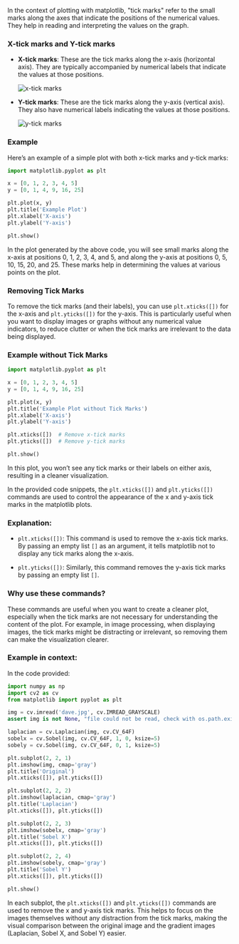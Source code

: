In the context of plotting with matplotlib, "tick marks" refer to the small marks along the axes that indicate the positions of the numerical values. They help in reading and interpreting the values on the graph.

### X-tick marks and Y-tick marks

- **X-tick marks**: These are the tick marks along the x-axis (horizontal axis). They are typically accompanied by numerical labels that indicate the values at those positions.

  ![x-tick marks](https://matplotlib.org/stable/_images/anatomy.png)

- **Y-tick marks**: These are the tick marks along the y-axis (vertical axis). They also have numerical labels indicating the values at those positions.

  ![y-tick marks](https://matplotlib.org/stable/_images/anatomy.png)

### Example

Here’s an example of a simple plot with both x-tick marks and y-tick marks:

```python
import matplotlib.pyplot as plt

x = [0, 1, 2, 3, 4, 5]
y = [0, 1, 4, 9, 16, 25]

plt.plot(x, y)
plt.title('Example Plot')
plt.xlabel('X-axis')
plt.ylabel('Y-axis')

plt.show()
```

In the plot generated by the above code, you will see small marks along the x-axis at positions 0, 1, 2, 3, 4, and 5, and along the y-axis at positions 0, 5, 10, 15, 20, and 25. These marks help in determining the values at various points on the plot.

### Removing Tick Marks

To remove the tick marks (and their labels), you can use `plt.xticks([])` for the x-axis and `plt.yticks([])` for the y-axis. This is particularly useful when you want to display images or graphs without any numerical value indicators, to reduce clutter or when the tick marks are irrelevant to the data being displayed.

### Example without Tick Marks

```python
import matplotlib.pyplot as plt

x = [0, 1, 2, 3, 4, 5]
y = [0, 1, 4, 9, 16, 25]

plt.plot(x, y)
plt.title('Example Plot without Tick Marks')
plt.xlabel('X-axis')
plt.ylabel('Y-axis')

plt.xticks([])  # Remove x-tick marks
plt.yticks([])  # Remove y-tick marks

plt.show()
```

In this plot, you won’t see any tick marks or their labels on either axis, resulting in a cleaner visualization.

In the provided code snippets, the `plt.xticks([])` and `plt.yticks([])` commands are used to control the appearance of the x and y-axis tick marks in the matplotlib plots.

### Explanation:

- `plt.xticks([])`: This command is used to remove the x-axis tick marks. By passing an empty list `[]` as an argument, it tells matplotlib not to display any tick marks along the x-axis.

- `plt.yticks([])`: Similarly, this command removes the y-axis tick marks by passing an empty list `[]`.

### Why use these commands?

These commands are useful when you want to create a cleaner plot, especially when the tick marks are not necessary for understanding the content of the plot. For example, in image processing, when displaying images, the tick marks might be distracting or irrelevant, so removing them can make the visualization clearer.

### Example in context:

In the code provided:

```python
import numpy as np
import cv2 as cv
from matplotlib import pyplot as plt

img = cv.imread('dave.jpg', cv.IMREAD_GRAYSCALE)
assert img is not None, "file could not be read, check with os.path.exists()"

laplacian = cv.Laplacian(img, cv.CV_64F)
sobelx = cv.Sobel(img, cv.CV_64F, 1, 0, ksize=5)
sobely = cv.Sobel(img, cv.CV_64F, 0, 1, ksize=5)

plt.subplot(2, 2, 1)
plt.imshow(img, cmap='gray')
plt.title('Original')
plt.xticks([]), plt.yticks([])

plt.subplot(2, 2, 2)
plt.imshow(laplacian, cmap='gray')
plt.title('Laplacian')
plt.xticks([]), plt.yticks([])

plt.subplot(2, 2, 3)
plt.imshow(sobelx, cmap='gray')
plt.title('Sobel X')
plt.xticks([]), plt.yticks([])

plt.subplot(2, 2, 4)
plt.imshow(sobely, cmap='gray')
plt.title('Sobel Y')
plt.xticks([]), plt.yticks([])

plt.show()
```

In each subplot, the `plt.xticks([])` and `plt.yticks([])` commands are used to remove the x and y-axis tick marks. This helps to focus on the images themselves without any distraction from the tick marks, making the visual comparison between the original image and the gradient images (Laplacian, Sobel X, and Sobel Y) easier.
